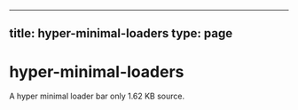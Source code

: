 
---
title: hyper-minimal-loaders
type: page
---
# hyper-minimal-loaders
A hyper minimal loader bar only 1.62 KB source.
